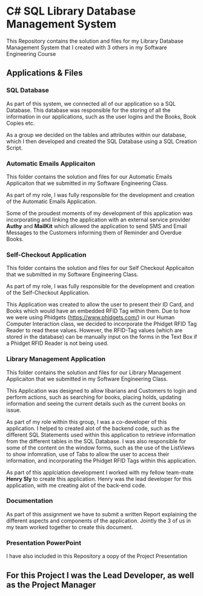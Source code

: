 # C# SQL Library Database Management System

This Repository contains the solution and files for my Library Database Management System that I created with 3 others in my Software Engineering Course

## Applications & Files
### SQL Database
As part of this system, we connected all of our application so a SQL Database. This database was responsible for the storing of all the information in our 
applications, such as the user logins and the Books, Book Copies etc.

As a group we decided on the tables and attributes within our database, which I then developed and created the SQL Database using a SQL Creation Script.

### Automatic Emails Applicaiton
This folder contains the solution and files for our Automatic Emails Applicaiton that we submitted in my Software Engineering Class.

As part of my role, I was fully responsible for the development and creation of the Automatic Emails Application.

Some of the proudest moments of my development of this application was incorporating and linking the application with an external service provider **Authy** and 
**MailKit** which allowed the application to send SMS and Email Messages to the Customers informing them of Reminder and Overdue Books.
 
### Self-Checkout Application
This folder contains the solution and files for our Self Checkout Applicaiton that we submitted in my Software Engineering Class.

As part of my role, I was fully responsible for the development and creation of the Self-Checkout Application.

This Application was created to allow the user to present their ID Card, and Books which would have an embedded RFID Tag within them. Due to how we were using
Phidgets (https://www.phidgets.com/) in our Human Computer Interaction class, we decided to incorporate the Phidget RFID Tag Reader to read these values. However,
the RFID-Tag values (which are stored in the database) can be manually input on the forms in the Text Box if a Phidget RFID Reader is not being used.

### Library Management Application
This folder contains the solution and files for our Library Management Applicaiton that we submitted in my Software Engineering Class.

This Application was designed to allow libarians and Customers to login and perform actions, such as searching for books, placing holds, updating information
and seeing the current details such as the current books on issue.

As part of my role within this group, I was a co-developer of this application. I helped to created alot of the backend code, such as the different SQL Statements
used within this application to retrieve information from the different tables in the SQL Database. I was also responsible for some of the content on the window forms, such
as the use of the ListViews to show infomration, use of Tabs to allow the user to access their information, and incorporating the Phidget RFID Tags within this application.

As part of this applciation development I worked with my fellow team-mate **Henry Sly** to create this application. Henry was the lead developer for this application, with me
creating alot of the back-end code.

### Documentation
As part of this assignment we have to submit a written Report explaining the different aspects and components of the application. Jointly the 3 of us in my team worked together to
create this document.

### Presentation PowerPoint
I have also included in this Repository a oopy of the Project Presentation

## For this Project I was the Lead Developer, as well as the Project Manager